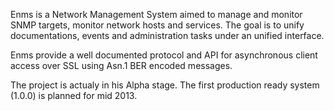Enms is a Network Management System aimed to manage and monitor SNMP targets,
monitor network hosts and services. The goal is to unify documentations, 
events and administration tasks under an unified interface.

Enms provide a well documented protocol and API for asynchronous
client access over SSL using Asn.1 BER encoded messages.

The project is actualy in his Alpha stage. The first production ready system
(1.0.0) is planned for mid 2013.
